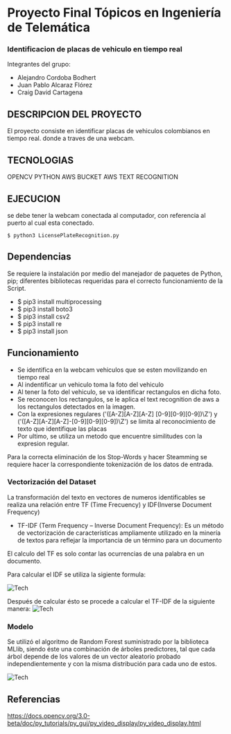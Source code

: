 # Proyecto Final Tópicos en Ingeniería de Telemática 
   ### Identificacion de placas de vehiculo en tiempo real
  
  Integrantes del grupo:
  * Alejandro Cordoba Bodhert 
  * Juan Pablo Alcaraz Flórez 
  * Craig David Cartagena 


  ## DESCRIPCION DEL PROYECTO
  El proyecto consiste en identificar placas de vehiculos colombianos en tiempo real. donde a traves de una webcam.

  ## TECNOLOGIAS

   OPENCV
   PYTHON
   AWS BUCKET
   AWS TEXT RECOGNITION
   
   ## EJECUCION
   
   se debe tener la webcam conectada al computador, con referencia al puerto al cual esta conectado.
   

  ``` $ python3 LicensePlateRecognition.py  ```


   ## Dependencias

   Se requiere la instalación por medio del manejador de paquetes de Python, pip; diferentes bibliotecas requeridas para el correcto funcionamiento de la Script.
   
   - $ pip3 install multiprocessing
   - $ pip3 install boto3
   - $ pip3 install csv2
   - $ pip3 install re
   - $ pip3 install json

   ## Funcionamiento
   
   - Se identifica en la webcam vehiculos que se esten movilizando en tiempo real
   - Al indentificar un vehiculo toma la foto del vehiculo
   - Al tener la foto del vehiculo, se va identificar rectangulos en dicha foto.
   - Se reconocen los rectangulos, se le aplica el text recognition de aws a los rectangulos detectados en la imagen.
   - Con la expresiones regulares ('([A-Z][A-Z][A-Z] [0-9][0-9][0-9])\Z') y ('([A-Z][A-Z][A-Z]-[0-9][0-9][0-9])\Z') se limita al reconocimiento de texto que identifique las placas
   - Por ultimo, se utiliza un metodo que encuentre similitudes con la expresion regular.

   Para la correcta eliminación de los Stop-Words y hacer Steamming se requiere hacer la correspondiente tokenización de los datos de entrada.

   ### Vectorización del Dataset

   La transformación del texto en vectores de numeros identificables se realiza una relación entre TF (Time Frecuency) y IDF(Inverse Document Frequency)   

   * TF-IDF (Term Frequency – Inverse Document Frequency): Es un método de vectorización
  de características ampliamente utilizado en la minería de textos para reflejar la
  importancia de un término para un documento

 El calculo del TF es solo contar las ocurrencias de una palabra en un documento.

 Para calcular el IDF se utiliza la sigiente formula:

 ![Tech](/formula.png)

 Después de calcular ésto se procede a calcular el TF-IDF de la siguiente manera:
 ![Tech](/tf.png)

   ### Modelo

   Se utilizó el algoritmo de Random Forest suministrado por la biblioteca MLlib, siendo éste una combinación de árboles predictores, tal que cada árbol depende de los valores de un vector aleatorio probado independientemente y con la misma distribución para cada uno de estos.

   ![Tech](/randomForest.jpg)  

## Referencias

https://docs.opencv.org/3.0-beta/doc/py_tutorials/py_gui/py_video_display/py_video_display.html
